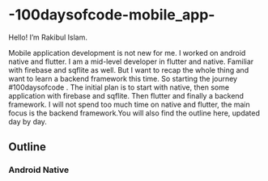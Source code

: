# -100daysofcode-mobile_app-
Hello! I’m Rakibul Islam.

Mobile application development is not new for me. I worked on android native and flutter. I am a mid-level developer in flutter and native. Familiar with firebase and sqflite as well. But I want to recap the whole thing and want to learn a backend framework this time.  So starting the journey #100daysofcode . The initial plan is to start with native, then some application with firebase and sqflite. Then flutter and finally a backend framework. I will not spend too much time on native and flutter, the main focus is the backend framework.You will also find the outline here, updated day by day.

## Outline
### Android Native
